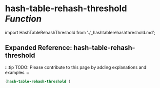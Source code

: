 # **hash-table-rehash-threshold** *Function*

import HashTableRehashThreshold from './_hashtablerehashthreshold.md';

<HashTableRehashThreshold />

## Expanded Reference: hash-table-rehash-threshold

:::tip
TODO: Please contribute to this page by adding explanations and examples
:::

```lisp
(hash-table-rehash-threshold )
```
